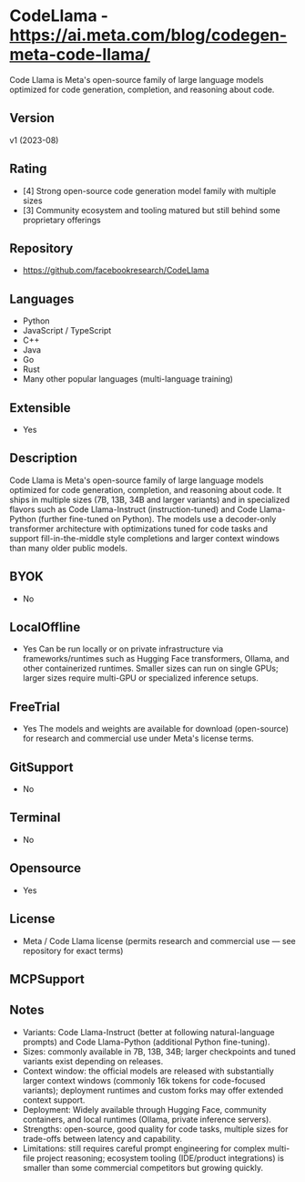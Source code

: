 # CodeLlama - https://ai.meta.com/blog/codegen-meta-code-llama/
Code Llama is Meta's open-source family of large language models optimized for code generation, completion, and reasoning about code.
## Version
v1 (2023-08)
## Rating
- [4] Strong open-source code generation model family with multiple sizes
- [3] Community ecosystem and tooling matured but still behind some proprietary offerings
## Repository
- https://github.com/facebookresearch/CodeLlama
## Languages
- Python
- JavaScript / TypeScript
- C++
- Java
- Go
- Rust
- Many other popular languages (multi-language training)
## Extensible
- Yes

## Description
Code Llama is Meta's open-source family of large language models optimized for code generation, completion, and reasoning about code. It ships in multiple sizes (7B, 13B, 34B and larger variants) and in specialized flavors such as Code Llama-Instruct (instruction-tuned) and Code Llama-Python (further fine-tuned on Python). The models use a decoder-only transformer architecture with optimizations tuned for code tasks and support fill-in-the-middle style completions and larger context windows than many older public models.

## BYOK
- No

## LocalOffline
- Yes
  Can be run locally or on private infrastructure via frameworks/runtimes such as Hugging Face transformers, Ollama, and other containerized runtimes. Smaller sizes can run on single GPUs; larger sizes require multi-GPU or specialized inference setups.
## FreeTrial
- Yes
  The models and weights are available for download (open-source) for research and commercial use under Meta's license terms.
## GitSupport
- No

## Terminal
- No

## Opensource
- Yes

## License
- Meta / Code Llama license (permits research and commercial use — see repository for exact terms)

## MCPSupport

## Notes
- Variants: Code Llama-Instruct (better at following natural-language prompts) and Code Llama-Python (additional Python fine-tuning).
- Sizes: commonly available in 7B, 13B, 34B; larger checkpoints and tuned variants exist depending on releases.
- Context window: the official models are released with substantially larger context windows (commonly 16k tokens for code-focused variants); deployment runtimes and custom forks may offer extended context support.
- Deployment: Widely available through Hugging Face, community containers, and local runtimes (Ollama, private inference servers).
- Strengths: open-source, good quality for code tasks, multiple sizes for trade-offs between latency and capability.
- Limitations: still requires careful prompt engineering for complex multi-file project reasoning; ecosystem tooling (IDE/product integrations) is smaller than some commercial competitors but growing quickly.

